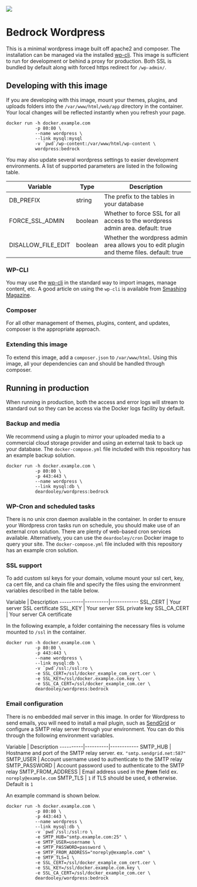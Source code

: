 [![](https://badge.imagelayers.io/deardooley/wordpress:bedrock.svg)](https://imagelayers.io/?images=deardooley/wordpress:bedrock 'Get your own badge on imagelayers.io')

# Bedrock Wordpress

This is a minimal wordpress image built off apache2 and composer. The installation can be managed via the
installed [wp-cli](https://github.com/wp-cli/wp-cli/). This image is sufficient to run for development or behind a proxy for production. Both SSL is bundled by default along with forced https redirect for `/wp-admin/`.

## Developing with this image

If you are developing with this image, mount your themes, plugins, and uploads folders into the `/var/www/html/web/app` directory in the container. Your local changes will be reflected instantly when you refresh your page.

```
docker run -h docker.example.com
           -p 80:80 \
           --name wordpress \
           --link mysql:mysql
           -v `pwd`/wp-content:/var/www/html/wp-content \
           wordpress:bedrock
```

You may also update several wordpress settings to easier development environments. A list of supported parameters are listed in the following table.

Variable | Type | Description
----------|----------|----------
DB_PREFIX | string | The prefix to the tables in your database
FORCE_SSL_ADMIN | boolean | Whether to force SSL for all access to the wordpress admin area. default: true
DISALLOW_FILE_EDIT | boolean | Whether the wordpress admin area allows you to edit plugin and theme files. default: true

### WP-CLI
You may use the [wp-cli](https://github.com/wp-cli/wp-cli/) in the standard way to import images, manage content, etc. A good article on using the `wp-cli` is available from [Smashing Magazine](https://www.smashingmagazine.com/2015/09/wordpress-management-with-wp-cli/).

### Composer
For all other management of themes, plugins, content, and updates, composer is the appropriate approach.

### Extending this image

To extend this image, add a `composer.json` to `/var/www/html`. Using this image, all your dependencies can and should be handled through composer.

## Running in production

When running in production, both the access and error logs will stream to standard out so they can be access via the Docker logs facility by default.

### Backup and media

We recommend using a plugin to mirror your uploaded media to a commercial cloud storage provider and using an external task to back up your database. The `docker-compose.yml` file included with this repository has an example backup solution.

```
docker run -h docker.example.com \
           -p 80:80 \
           -p 443:443 \
           --name wordpress \
           --link mysql:db \
           deardooley/wordpress:bedrock
```

### WP-Cron and scheduled tasks

There is no unix cron daemon available in the container. In order to ensure your Wordpress cron tasks run on schedule, you should make use of an external cron solution. There are plenty of web-based cron services available. Alternatively, you can use the `deardooley/cron` Docker image to query your site. The `docker-compose.yml` file included with this repository has an example cron solution.  

### SSL support

To add custom ssl keys for your domain, volume mount your ssl cert, key, ca cert file, and ca chain file and specify the files using the environment variables described in the table below.

Variable | Description
----------|----------|------------
SSL_CERT | Your server SSL certificate
SSL_KEY | Your server SSL private key
SSL_CA_CERT | Your server CA certificate

In the following example, a folder containing the necessary files is volume mounted to `/ssl` in the container.

```
docker run -h docker.example.com \
           -p 80:80 \
           -p 443:443 \
           --name wordpress \
           --link mysql:db \
           -v `pwd`/ssl:/ssl:ro \
           -e SSL_CERT=/ssl/docker_example_com_cert.cer \
           -e SSL_KEY=/ssl/docker.example.com.key \
           -e SSL_CA_CERT=/ssl/docker_example_com.cer \
           deardooley/wordpress:bedrock
```

### Email configuration

There is no embedded mail server in this image. In order for Wordpress to send emails, you will need to install a mail plugin, such as [SendGrid](https://wordpress.org/plugins/sendgrid-email-delivery-simplified/) or configure a SMTP relay server through your environment. You can do this through the following environment variables.

Variable | Description
----------|----------|------------
SMTP_HUB | Hostname and port of the SMTP relay server. ex. `"smtp.sendgrid.net:587"`
SMTP_USER | Account username used to authenticate to the SMTP relay
SMTP_PASSWORD | Account password used to authenticate to the SMTP relay
SMTP_FROM_ADDRESS | Email address used in the ***from*** field ex. `noreply@example.com`
SMTP_TLS | `1` if TLS should be used, `0` otherwise. Default is `1`

An example command is shown below.

```
docker run -h docker.example.com \
           -p 80:80 \
           -p 443:443 \
           --name wordpress \
           --link mysql:db \
           -v `pwd`/ssl:/ssl:ro \
           -e SMTP_HUB="smtp.example.com:25" \
           -e SMTP_USER=username \
           -e SMTP_PASSWORD=password \
           -e SMTP_FROM_ADDRESS="noreply@example.com" \
           -e SMTP_TLS=1 \
           -e SSL_CERT=/ssl/docker_example_com_cert.cer \
           -e SSL_KEY=/ssl/docker.example.com.key \
           -e SSL_CA_CERT=/ssl/docker_example_com.cer \
           deardooley/wordpress:bedrock
```
